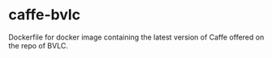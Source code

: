 # caffe-bvlc
Dockerfile for docker image containing the latest version of Caffe offered on the repo of BVLC.
